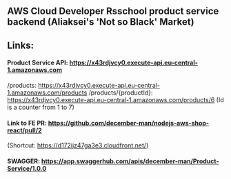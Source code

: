 ## AWS Cloud Developer Rsschool product service backend (Aliaksei's 'Not so Black' Market)

## Links:

#### Product Service API: https://x43rdjvcy0.execute-api.eu-central-1.amazonaws.com

 /products: https://x43rdjvcy0.execute-api.eu-central-1.amazonaws.com/products
 /products/{productId}: https://x43rdjvcy0.execute-api.eu-central-1.amazonaws.com/products/6 
 (Id is a counter from 1 to 7)

#### Link to FE PR: https://github.com/december-man/nodejs-aws-shop-react/pull/2

(Shortcut: https://d172ijz47ga3e3.cloudfront.net/)

#### SWAGGER: https://app.swaggerhub.com/apis/december-man/Product-Service/1.0.0



